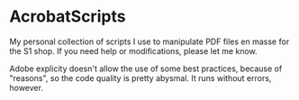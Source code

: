 # AcrobatScripts

My personal collection of scripts I use to manipulate PDF files en masse for the S1 shop. If you need help or modifications, please let me know.

Adobe explicity doesn't allow the use of some best practices, because of "reasons", so the code quality is pretty abysmal. It runs without errors, however.
